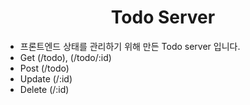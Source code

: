 <h1 style="text-align: center"> Todo Server
</h1>

- 프론트엔드 상태를 관리하기 위해 만든 Todo server 입니다.
- Get (/todo), (/todo/:id)
- Post (/todo)
- Update (/:id)
- Delete (/:id)
